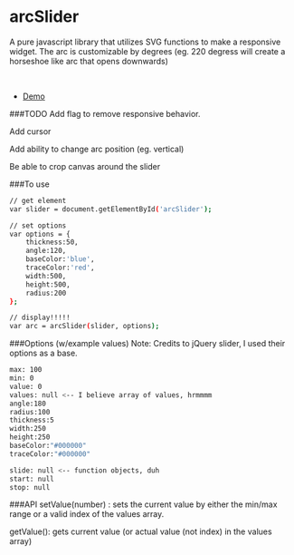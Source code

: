 # arcSlider

A pure javascript library that utilizes SVG functions to make a responsive widget.
The arc is customizable by degrees (eg. 220 degress will create a horseshoe like arc that opens downwards)

<br />

- [Demo](http://plnkr.co/edit/v3t0XIE1EIst0qHWIXeD?p=preview)

###TODO
Add flag to remove responsive behavior.

Add cursor

Add ability to change arc position (eg. vertical)

Be able to crop canvas around the slider

###To use
```sh
// get element
var slider = document.getElementById('arcSlider');

// set options
var options = {
	thickness:50,
	angle:120,
	baseColor:'blue',
	traceColor:'red',
	width:500,
	height:500,
	radius:200
};

// display!!!!!
var arc = arcSlider(slider, options);
```

###Options (w/example values)
Note: Credits to jQuery slider, I used their options as a base.

```sh
max: 100
min: 0
value: 0
values: null <-- I believe array of values, hrmmmm
angle:180
radius:100
thickness:5
width:250
height:250
baseColor:"#000000"
traceColor:"#000000"

slide: null <-- function objects, duh
start: null
stop: null
```
###API
setValue(number) : sets the current value by either the min/max range or a valid index of the values array.

getValue(): gets current value (or actual value (not index) in the values array)
